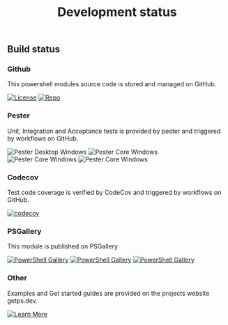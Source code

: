 ﻿---
id: devstatus
title: Development status
---

## Build status

### Github

This powershell modules source code is stored and managed on GitHub.

[![License](https://img.shields.io/github/license/hanpq/PS.Tools.Queue)](https://github.com/hanpq/PS.Tools.Queue/blob/main/LICENSE)
[![Repo](https://img.shields.io/badge/repo-PS.Tools.Queue-success?logo=github)](https://github.com/hanpq/PS.Tools.Queue)

### Pester

Unit, Integration and Acceptance tests is provided by pester and triggered by workflows on GitHub.

![Pester Desktop Windows](https://github.com/hanpq/PS.Tools.Queue/workflows/Pester%20Desktop%20Windows/badge.svg?branch=main)
![Pester Core Windows](https://github.com/hanpq/PS.Tools.Queue/workflows/Pester%20Core%20Windows/badge.svg?branch=main)
![Pester Core Windows](https://github.com/hanpq/PS.Tools.Queue/workflows/Pester%20Core%20MacOS/badge.svg?branch=main)
![Pester Core Windows](https://github.com/hanpq/PS.Tools.Queue/workflows/Pester%20Core%20Linux/badge.svg?branch=main)

### Codecov

Test code coverage is verified by CodeCov and triggered by workflows on GitHub.

[![codecov](https://codecov.io/gh/hanpq/PS.Tools.Queue/branch/main/graph/badge.svg)](https://codecov.io/gh/hanpq/PS.Tools.Queue)

### PSGallery

This module is published on PSGallery

[![PowerShell Gallery](https://img.shields.io/powershellgallery/v/PS.Tools.Queue?label=PSGallery)](https://www.powershellgallery.com/packages/PS.Tools.Queue)
[![PowerShell Gallery](https://img.shields.io/powershellgallery/dt/PS.Tools.Queue?label=PSGallery%20downloads)](https://www.powershellgallery.com/packages/PS.Tools.Queue)
[![PowerShell Gallery](https://img.shields.io/powershellgallery/p/PS.Tools.Queue)](https://www.powershellgallery.com/packages/PS.Tools.Queue)

### Other

Examples and Get started guides are provided on the projects website getps.dev.

[![Learn More](https://img.shields.io/badge/Learn%20More-PS.Tools.Queue-success)](https://getps.dev/modules/PS.Tools.Queue/quickstart)

